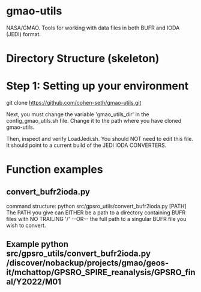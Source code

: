 # gmao-utils
NASA/GMAO. Tools for working with  data files in both BUFR and IODA (JEDI) format.

# Directory Structure (skeleton)

# Step 1: Setting up your environment
git clone https://github.com/cohen-seth/gmao-utils.git

Next, you must change the variable 'gmao_utils_dir' in the config_gmao_utils.sh file. Change it to the path where you have cloned gmao-utils.

Then, inspect and verify LoadJedi.sh. You should NOT need to edit this file. It should point to a current build of the JEDI IODA CONVERTERS.
 

# Function examples

## convert_bufr2ioda.py
command structure: python src/gpsro_utils/convert_bufr2ioda.py [PATH]
The PATH you give can EITHER be a path to a directory containing BUFR files with NO TRAILING '/' --OR-- the full path to a singular BUFR file you wish to convert.

## Example python src/gpsro_utils/convert_bufr2ioda.py /discover/nobackup/projects/gmao/geos-it/mchattop/GPSRO_SPIRE_reanalysis/GPSRO_final/Y2022/M01
